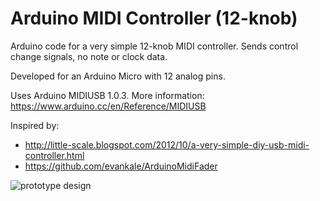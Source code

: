 # Arduino MIDI Controller (12-knob)

Arduino code for a very simple 12-knob MIDI controller. 
Sends control change signals, no note or clock data.

Developed for an Arduino Micro with 12 analog pins.

Uses Arduino MIDIUSB 1.0.3. More information: 
https://www.arduino.cc/en/Reference/MIDIUSB

Inspired by:

- http://little-scale.blogspot.com/2012/10/a-very-simple-diy-usb-midi-controller.html
- https://github.com/evankale/ArduinoMidiFader

![prototype design](https://i.imgur.com/bit5tYe.jpg)